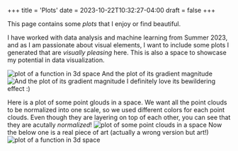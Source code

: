 +++
title = 'Plots'
date = 2023-10-22T10:32:27-04:00
draft = false
+++

This page contains some *plots* that I enjoy or find beautiful.

I have worked with data analysis and machine learning from Summer 2023, and as I am passionate about visual elements, I want to include some plots I generated that are *visually pleasing* here. This is also a space to showcase my potential in data visualization.

![plot of a function in 3d space](/img/plot/plot_of_g.png)
And the plot of its gradient magnitude
![And the plot of its gradient magnitude](/img/plot/plot_of_gradient_magnitude.png)
I definitely love its bewildering effect :)

Here is a plot of some point glouds in a space. We want all the point clouds to be normalized into one scale, so we used different colors for each point clouds. Even though they are layering on top of each other, you can see that they are acutally *normalized*!
![plot of some point clouds in a space](/img/plot/normalized_point_clouds_of_tripetala_1_18.png)
Now the below one is a real piece of art (actually a wrong version but art!)
![plot of a function in 3d space](/img/plot/rand_point_clouds.png)

